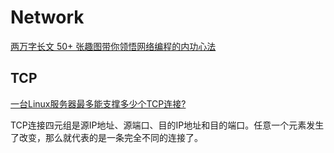 # Network

[两万字长文 50+ 张趣图带你领悟网络编程的内功心法](https://xie.infoq.cn/article/495e11547cc63794f693c1e73)


## TCP

[一台Linux服务器最多能支撑多少个TCP连接?](https://mp.weixin.qq.com/s?__biz=MzA3ODIxNjYxNQ==&mid=2247495055&idx=1&sn=3cb81035df6f84d7e2238f0de349c261)

TCP连接四元组是源IP地址、源端口、目的IP地址和目的端口。任意一个元素发生了改变，那么就代表的是一条完全不同的连接了。





